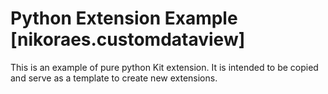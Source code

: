 # Python Extension Example [nikoraes.customdataview]

This is an example of pure python Kit extension. It is intended to be copied and serve as a template to create new extensions.

